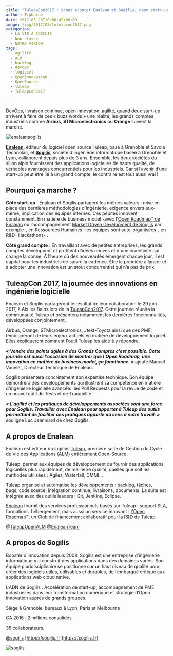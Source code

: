 ```yaml
---
title: "TuleapCon2017 : Venez écouter Enalean et Sogilis, deux start-up de la «French Tech in the Alps» qui séduisent les grands groupes"
author: Tiphaine
date: 2017-05-23T10:08:42+00:00
image: /img/2017/05/tuleapcon2017.png
categories:
  - LA VIE À SOGILIS
  - Non classé
  - NOTRE VISION
tags:
  - agilité
  - ALM
  - backlog
  - devops
  - logiciel
  - OpenInnovation
  - OpenSource
  - tuleap
  - TuleapCon2017

---
```

DevOps, livraison continue, open innovation, agilité, quand deux start-up arrivent à faire de ces « buzz words » une réalité, les grands comptes industriels comme **Airbus**, **STMicroelectronics** ou **Orange** suivent la marche.

![enaleansogilis](/img/2017/05/Capture-d’écran-2017-05-23-à-11.31.04.png)

[**Enalean**][1], éditeur du logiciel open source Tuleap, basé à Grenoble et Savoie Technolac, et [**Sogilis**][2], société d'ingénierie informatique basée à Grenoble et Lyon, collaborent depuis plus de 3 ans. Ensemble, les deux sociétés du sillon alpin fournissent des applications logicielles de haute qualité, de véritables avantages concurrentiels pour les industriels. Car si l’avenir d’une start-up peut être lié à un grand compte, le contraire est tout aussi vrai !

## Pourquoi ça marche ?

**Côté start-up** : Enalean et Sogilis partagent les mêmes valeurs : mise en place des dernières méthodologies d'ingénierie, exigence envers eux-même, implication des équipes internes. Ces pépites innovent constamment. En matière de business model -avec l'[Open Roadmap™ de Enalean](https://blog.enalean.com/open-roadmap-enalean-comment-ca-marche/) ou l’accompagnement [Market Driven Development de Sogilis](http://sogilis.com/competences/) par exemple-, en Ressources Humaines -les équipes sont auto-organisées-, en R&D -Hackathons- .

**Côté grand compte** : En travaillant avec de petites entreprises, les grands comptes développent et profitent d'idées neuves et d'une inventivité qui change la donne. À l’heure où des nouveautés émergent chaque jour, il est capital pour les industriels de suivre la cadence. Être la première à lancer et à adopter une innovation est un atout concurrentiel qui n’a pas de prix.

## TuleapCon 2017, la journée des innovations en ingénierie logicielle

Enalean et Sogilis partageront le résultat de leur collaboration le 29 juin 2017, à Aix les Bains lors de la [TuleapCon2017](https://tuleapcon.tuleap.org/). Cette journée réunira la communauté Tuleap et présentera notamment les dernières fonctionnalités, développées conjointement.

Airbus, Orange, STMicroelectronics, Jtekt-Toyota ainsi que des PME, témoigneront de leurs enjeux actuels en matière de développement logiciel. Elles expliqueront comment l'outil Tuleap les aide à y répondre.

**_« Vendre des points agiles à des Grands Comptes c'est possible. Cette journée est aussi l'occasion de montrer que l'Open Roadmap, une innovation en matière de business model, ça fonctionne. »_** ajoute Manuel Vacelet, Directeur Technique de Enalean.

Sogilis présentera concrètement son expertise technique. Son équipe démontrera des développements qui illustrent sa compétence en matière d'ingénierie logicielle avancée:  les Pull Requests pour la revue de code et un nouvel outil de Tests et de Traçabilité.

**_« L'agilité et les pratiques de développements associées sont une force pour Sogilis. Travailler avec Enalean pour apporter à Tuleap des outils permettant de faciliter ces pratiques apporte du sens à notre travail. »_** souligne Luc Jeanniard de chez Sogilis.

## A propos de Enalean

Enalean est éditeur du logiciel [Tuleap](https://www.enalean.com/fr/tuleap), première suite de Gestion du Cycle de Vie des Applications (ALM) entièrement Open-Source.

Tuleap  permet aux équipes de développement de fournir des applications logicielles plus rapidement, de meilleure qualité, quelles que soit les méthodes utilisées : Agiles, Waterfall, CMMI...

Tuleap organise et automatise les développements : backlog, tâches, bugs, code source, intégration continue, livraisons, documents. La suite est intégrée avec des outils leaders : Git, Jenkins, Eclipse.

[Enalean](https://www.enalean.com/) fournit des services professionnels basés sur Tuleap : support SLA, formations  hébergement, mais aussi un service innovant : [l'Open Roadmap](https://www.enalean.com/fr/services#open-roadmap)™, un Club de financement collaboratif pour la R&D de Tuleap.

[@TuleapOpenALM](https://twitter.com/TuleapOpenALM)
[@EnaleanTeam](https://twitter.com/EnaleanTeam)

## A propos de Sogilis

Booster d’innovation depuis 2008, Sogilis est une entreprise d’ingénierie informatique qui construit des applications dans des domaines variés. Son équipe pluridisciplinaire se positionne sur un haut niveau de qualité pour créer des logiciels utiles, utilisables et durables, de l’embarqué critique aux applications web cloud native.

L’ADN de Sogilis : Accélération de start-up, accompagnement de PME industrielles dans leur transformation numérique et stratégie d’Open Innovation auprès de grands groupes.

Siège à Grenoble, bureaux à Lyon, Paris et Melbourne

CA 2016 : 2 millions consolidés

35 collaborateurs.

[@sogilis](https://twitter.com/Sogilis)
[https://sogilis.fr](https://sogilis.fr)

![sogilis](/img/2017/05/Sogilis-Christophe-Levet-Photographe-7461-1024x615.jpg)

[1]: https://www.enalean.com/
[2]: http://sogilis.com/
